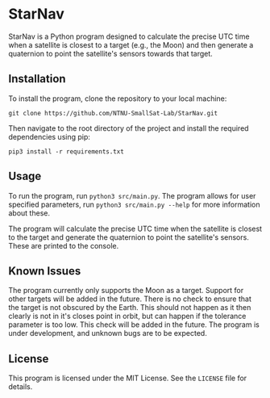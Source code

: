 
# StarNav

StarNav is a Python program designed to calculate the precise UTC time when a satellite is closest to a target (e.g., the Moon) and then generate a quaternion to point the satellite's sensors towards that target.

## Installation

To install the program, clone the repository to your local machine:

`git clone https://github.com/NTNU-SmallSat-Lab/StarNav.git`

Then navigate to the root directory of the project and install the required dependencies using pip:

`pip3 install -r requirements.txt`

## Usage
To run the program, run `python3 src/main.py`. 
The program allows for user specified parameters, run `python3 src/main.py --help`  for more information about these. 

The program will calculate the precise UTC time when the satellite is closest to the target and generate the quaternion to point the satellite's sensors. These are printed to the console.

## Known Issues
The program currently only supports the Moon as a target. Support for other targets will be added in the future.
There is no check to ensure that the target is not obscured by the Earth. This should not happen as it then clearly is not in it's closes point in orbit, but can happen if the tolerance parameter is too low. This check will be added in the future.
The program is under development, and unknown bugs are to be expected. 

## License
This program is licensed under the MIT License. See the `LICENSE` file for details.